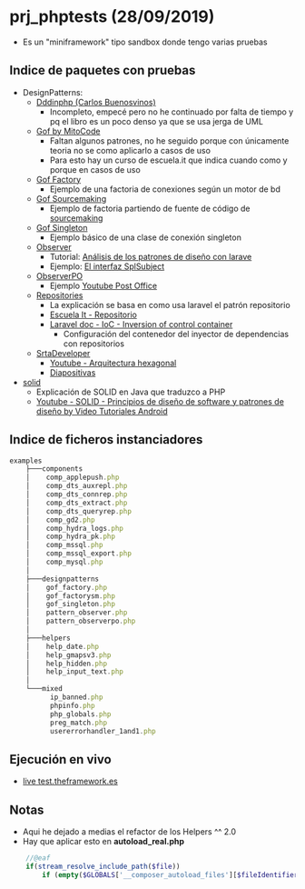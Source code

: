 # prj_phptests (28/09/2019)
- Es un "miniframework" tipo sandbox donde tengo varias pruebas 

## Indice de paquetes con pruebas
- DesignPatterns:
    - [Dddinphp (Carlos Buenosvinos)](https://github.com/eacevedof/prj_phptests/tree/master/vendor/DesignPatterns/Dddinphp)
        - Incompleto, empecé pero no he continuado por falta de tiempo y pq el libro es un poco denso ya que se usa jerga de UML
    - [Gof by MitoCode](https://github.com/eacevedof/prj_phptests/tree/master/vendor/DesignPatterns/Gof)
        - Faltan algunos patrones, no he seguido porque con únicamente teoria no se como aplicarlo a casos de uso 
        - Para esto hay un curso de escuela.it que indica cuando como y porque en casos de uso
    - [Gof Factory](https://github.com/eacevedof/prj_phptests/tree/master/vendor/DesignPatterns/Gof/Factory)
        - Ejemplo de una factoria de conexiones según un motor de bd
    - [Gof Sourcemaking](https://github.com/eacevedof/prj_phptests/tree/master/vendor/DesignPatterns/Gof/FactorySM)
        - Ejemplo de factoria partiendo de fuente de código de [sourcemaking](https://sourcemaking.com/design_patterns/abstract_factory/php/2)
    - [Gof Singleton](https://github.com/eacevedof/prj_phptests/tree/master/vendor/DesignPatterns/Gof/Singleton)
        - Ejemplo básico de una clase de conexión singleton
    - [Observer](https://github.com/eacevedof/prj_phptests/tree/master/vendor/DesignPatterns/Observer)
        - Tutorial: [Análisis de los patrones de diseño con larave](https://youtu.be/SCpigk7UToM?t=1037)
        - Ejemplo: [El interfaz SplSubject](http://php.net/manual/es/class.splsubject.php)
    - [ObserverPO](https://github.com/eacevedof/prj_phptests/tree/master/vendor/DesignPatterns/ObserverPO)
        - Ejemplo [Youtube Post Office](https://www.youtube.com/watch?v=rWvXJo3OAzs)
    - [Repositories](https://github.com/eacevedof/prj_phptests/tree/master/vendor/DesignPatterns/Repositories)
        - La explicación se basa en como usa laravel el patrón repositorio
        - [Escuela It - Repositorio](https://www.youtube.com/watch?v=SCpigk7UToM&feature=youtu.be&t=1680)
        - [Laravel doc - IoC - Inversion of control container](https://laravel.com/docs/4.2/ioc)
            - Configuración del contenedor del inyector de dependencias con repositorios
    - [SrtaDeveloper](https://github.com/eacevedof/prj_phptests/tree/master/vendor/DesignPatterns/SrtaDeveloper)
        - [Youtube - Arquitectura hexagonal](https://youtu.be/mttFVrUBh3w)
        - [Diapositivas](https://speakerd.s3.amazonaws.com/presentations/16c77c47111a4b7b8ba68d1a0bf9bd4d/DIAPOSITIVAS_Hexagonal_Architecture.pdf)
- [solid](https://github.com/eacevedof/prj_phptests/tree/master/vendor/solid)
    - Explicación de SOLID en Java que traduzco a PHP
    - [Youtube - SOLID - Principios de diseño de software y patrones de diseño by 
Video Tutoriales Android](https://www.youtube.com/watch?v=j_ZnM8FJcmA)

## Indice de ficheros instanciadores 
```js
examples
    ├───components
    │    comp_applepush.php
    │    comp_dts_auxrepl.php
    │    comp_dts_connrep.php
    │    comp_dts_extract.php
    │    comp_dts_queryrep.php
    │    comp_gd2.php
    │    comp_hydra_logs.php
    │    comp_hydra_pk.php
    │    comp_mssql.php
    │    comp_mssql_export.php
    │    comp_mysql.php
    │
    ├───designpatterns
    │    gof_factory.php
    │    gof_factorysm.php
    │    gof_singleton.php
    │    pattern_observer.php
    │    pattern_observerpo.php
    │
    ├───helpers
    │    help_date.php
    │    help_gmapsv3.php
    │    help_hidden.php
    │    help_input_text.php
    │
    └───mixed
          ip_banned.php
          phpinfo.php
          php_globals.php
          preg_match.php
          usererrorhandler_1and1.php
```

## Ejecución en vivo
- [live test.theframework.es](http://test.theframework.es)

## Notas
- Aqui he dejado a medias el refactor de los Helpers ^^ 2.0
- Hay que aplicar esto en **autoload_real.php**
```php
    //@eaf
    if(stream_resolve_include_path($file))    
        if (empty($GLOBALS['__composer_autoload_files'][$fileIdentifier])) {
```